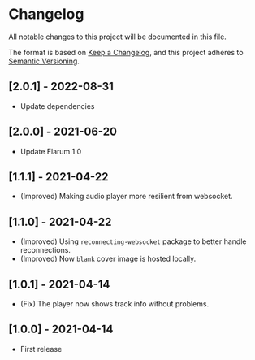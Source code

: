 # Changelog

All notable changes to this project will be documented in this file.

The format is based on [Keep a Changelog](https://keepachangelog.com/en/1.0.0/),
and this project adheres to [Semantic Versioning](https://semver.org/spec/v2.0.0.html).

## [2.0.1] - 2022-08-31

- Update dependencies

## [2.0.0] - 2021-06-20

- Update Flarum 1.0

## [1.1.1] - 2021-04-22

- (Improved) Making audio player more resilient from websocket.

## [1.1.0] - 2021-04-22

- (Improved) Using `reconnecting-websocket` package to better handle reconnections.
- (Improved) Now `blank` cover image is hosted locally.

## [1.0.1] - 2021-04-14

- (Fix) The player now shows track info without problems.

## [1.0.0] - 2021-04-14

- First release
